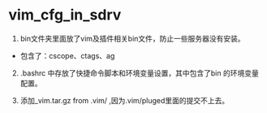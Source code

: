 # vim_cfg_in_sdrv

1. bin文件夹里面放了vim及插件相关bin文件，防止一些服务器没有安装。
- 包含了：cscope、ctags、ag

2. .bashrc 中存放了快捷命令脚本和环境变量设置，其中包含了bin 的环境变量配置。

3.  添加_vim.tar.gz from .vim/ ,因为.vim/pluged里面的提交不上去。
